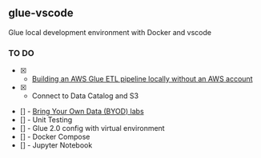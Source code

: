 ## glue-vscode

Glue local development environment with Docker and vscode

### TO DO

- [x] - [Building an AWS Glue ETL pipeline locally without an AWS account](https://aws.amazon.com/blogs/big-data/building-an-aws-glue-etl-pipeline-locally-without-an-aws-account/)
- [x] - Connect to Data Catalog and S3
- [] - [Bring Your Own Data (BYOD) labs](https://bringyourowndatalabs.workshop.aws/en/)
- [] - Unit Testing
- [] - Glue 2.0 config with virtual environment
- [] - Docker Compose
- [] - Jupyter Notebook
